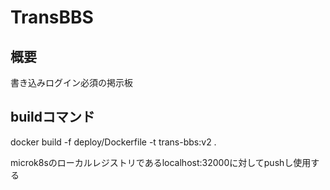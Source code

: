# TransBBS
## 概要
書き込みログイン必須の掲示板

## buildコマンド

docker build -f deploy/Dockerfile -t trans-bbs:v2 .

microk8sのローカルレジストリであるlocalhost:32000に対してpushし使用する
